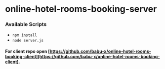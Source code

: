 # online-hotel-rooms-booking-server

### Available Scripts
- `npm install`
- `node server.js`

#### For client repo open [https://github.com/babu-x/online-hotel-rooms-booking-client](https://github.com/babu-x/online-hotel-rooms-booking-client).
